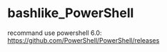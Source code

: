 # bashlike_PowerShell

recommand use powershell 6.0:
https://github.com/PowerShell/PowerShell/releases

